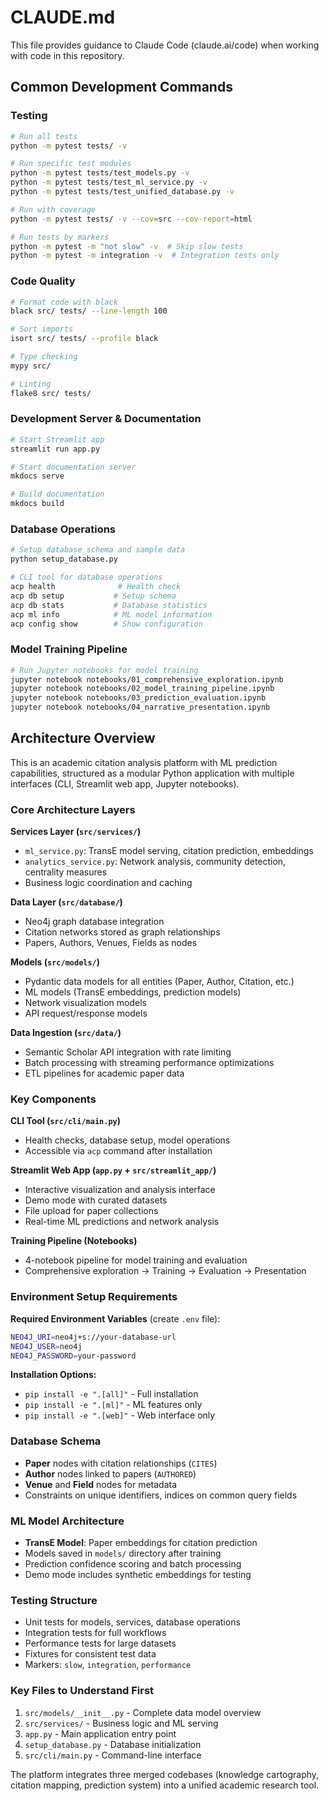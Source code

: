 # CLAUDE.md

This file provides guidance to Claude Code (claude.ai/code) when working with code in this repository.

## Common Development Commands

### Testing
```bash
# Run all tests
python -m pytest tests/ -v

# Run specific test modules
python -m pytest tests/test_models.py -v
python -m pytest tests/test_ml_service.py -v
python -m pytest tests/test_unified_database.py -v

# Run with coverage
python -m pytest tests/ -v --cov=src --cov-report=html

# Run tests by markers
python -m pytest -m "not slow" -v  # Skip slow tests
python -m pytest -m integration -v  # Integration tests only
```

### Code Quality
```bash
# Format code with black
black src/ tests/ --line-length 100

# Sort imports
isort src/ tests/ --profile black

# Type checking
mypy src/

# Linting
flake8 src/ tests/
```

### Development Server & Documentation
```bash
# Start Streamlit app
streamlit run app.py

# Start documentation server
mkdocs serve

# Build documentation
mkdocs build
```

### Database Operations
```bash
# Setup database schema and sample data
python setup_database.py

# CLI tool for database operations
acp health              # Health check
acp db setup           # Setup schema
acp db stats           # Database statistics
acp ml info            # ML model information
acp config show        # Show configuration
```

### Model Training Pipeline
```bash
# Run Jupyter notebooks for model training
jupyter notebook notebooks/01_comprehensive_exploration.ipynb
jupyter notebook notebooks/02_model_training_pipeline.ipynb
jupyter notebook notebooks/03_prediction_evaluation.ipynb
jupyter notebook notebooks/04_narrative_presentation.ipynb
```

## Architecture Overview

This is an academic citation analysis platform with ML prediction capabilities, structured as a modular Python application with multiple interfaces (CLI, Streamlit web app, Jupyter notebooks).

### Core Architecture Layers

**Services Layer (`src/services/`)**
- `ml_service.py`: TransE model serving, citation prediction, embeddings
- `analytics_service.py`: Network analysis, community detection, centrality measures
- Business logic coordination and caching

**Data Layer (`src/database/`)**
- Neo4j graph database integration
- Citation networks stored as graph relationships
- Papers, Authors, Venues, Fields as nodes

**Models (`src/models/`)**
- Pydantic data models for all entities (Paper, Author, Citation, etc.)
- ML models (TransE embeddings, prediction models)
- Network visualization models
- API request/response models

**Data Ingestion (`src/data/`)**
- Semantic Scholar API integration with rate limiting
- Batch processing with streaming performance optimizations
- ETL pipelines for academic paper data

### Key Components

**CLI Tool (`src/cli/main.py`)**
- Health checks, database setup, model operations
- Accessible via `acp` command after installation

**Streamlit Web App (`app.py` + `src/streamlit_app/`)**
- Interactive visualization and analysis interface
- Demo mode with curated datasets
- File upload for paper collections
- Real-time ML predictions and network analysis

**Training Pipeline (Notebooks)**
- 4-notebook pipeline for model training and evaluation
- Comprehensive exploration → Training → Evaluation → Presentation

### Environment Setup Requirements

**Required Environment Variables** (create `.env` file):
```bash
NEO4J_URI=neo4j+s://your-database-url
NEO4J_USER=neo4j
NEO4J_PASSWORD=your-password
```

**Installation Options:**
- `pip install -e ".[all]"` - Full installation
- `pip install -e ".[ml]"` - ML features only
- `pip install -e ".[web]"` - Web interface only

### Database Schema

- **Paper** nodes with citation relationships (`CITES`)
- **Author** nodes linked to papers (`AUTHORED`)
- **Venue** and **Field** nodes for metadata
- Constraints on unique identifiers, indices on common query fields

### ML Model Architecture

- **TransE Model**: Paper embeddings for citation prediction
- Models saved in `models/` directory after training
- Prediction confidence scoring and batch processing
- Demo mode includes synthetic embeddings for testing

### Testing Structure

- Unit tests for models, services, database operations
- Integration tests for full workflows
- Performance tests for large datasets
- Fixtures for consistent test data
- Markers: `slow`, `integration`, `performance`

### Key Files to Understand First

1. `src/models/__init__.py` - Complete data model overview
2. `src/services/` - Business logic and ML serving
3. `app.py` - Main application entry point
4. `setup_database.py` - Database initialization
5. `src/cli/main.py` - Command-line interface

The platform integrates three merged codebases (knowledge cartography, citation mapping, prediction system) into a unified academic research tool.